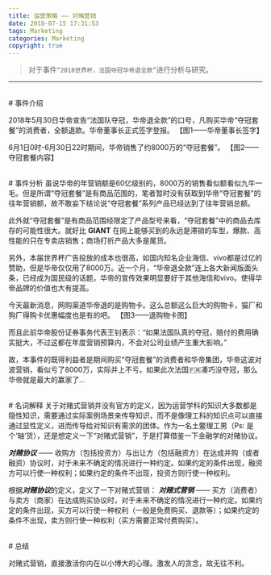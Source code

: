```yaml
---
title: 运营策略 —— 对赌营销
date: 2018-07-15 17:31:53
tags: Marketing
categories: Marketing
copyright: true
---
```


> 对于事件`“2018世界杯，法国夺冠华帝退全款”`进行分析与研究。

<!--more-->

---

<br/>
# 事件介绍

2018年5月30日华帝宣告“法国队夺冠，华帝退全款”的口号，凡购买华帝“夺冠套餐”的消费者，全额退款。华帝董事长正式签字登报。
【图1——华帝董事长签字】

6月1日0时-6月30日22时期间，华帝销售了约8000万的“夺冠套餐”。
【图2——夺冠套餐内容】



<br/>
# 事件分析
虽说华帝的年营销额是60亿级别的，8000万的销售看似额看似九牛一毛。但是所谓“夺冠套餐”是有商品范围的，笔者暂时没有获取到华帝“夺冠套餐”的往年营销额，故不敢妄下结论说“夺冠套餐”系列产品已经达到了往年营销总额。

此外就“夺冠套餐”是有商品范围经限定了产品型号来看，“夺冠套餐”中的商品去库存的可能性很大。就好比 **GIANT** 在网上能够买到的永远是滞销的车型，爆款、高性能的只在专卖店销售；商场打折产品大多是尾货。

另外，本届世界杯广告投放的成本也很高，如国内知名企业海信、vivo都是过亿的赞助，但是华帝仅仅用了8000万。近一个月，“华帝退全款”连上各大新闻版面头条，已经成为国民级的话题，华帝的宣传效果明显要好于其他海信和vivo。使得华帝品牌的价值也大有提高。

今天最新消息，网购渠道华帝退的是购物卡。这么总额这么巨大的购物卡，猫厂和狗厂得购卡优惠幅度也是有的吧。
【图3——退购物卡图】

而且此前华帝股份证券事务代表王钊表示：“如果法国队真的夺冠，赔付的费用确实挺大，不过这都在年度营销预算内，不会对公司业绩产生重大影响。”

故，本事件的既得利益者是期间购买“夺冠套餐”的消费者和华帝集团，华帝这波对波营销，看似亏了8000万，实际并上不亏。如果此次法国🇫🇷凑巧没夺冠，那么华帝就是最大的赢家了...
 


<br/>
# 名词解释
关于对赌式营销并没有官方的定义，因为运营学科的知识大多数都是隐性知识，需要通过实际案例场景来传导知识，而不是像理工科的知识点可以直接通过显性定义，进而传导给对知识有需求的团体。作为一名土鳖理工男（Ps: 是个‘轴’货），还是想定义一下“对赌式营销”，于是打算借鉴一下金融学的对赌协议。

***对赌协议*** —— 收购方（包括投资方）与出让方（包括融资方）在达成并购（或者融资）协议时，对于未来不确定的情况进行一种约定。如果约定的条件出现，融资方可以行使一种权利；如果约定的条件不出现，投资方则行使一种权利。

根据***对赌协议***的定义，定义了一下对赌式营销：
***对赌式营销*** —— 买方（消费者）与卖方（商家）在达成购买协议时，对于未来不确定的情况进行一种约定。如果约定的条件出现，买方可以行使一种权利（一般是免费购买、退款等）；如果约定的条件不出现，卖方则行使一种权利（买方需要正常付费购买）。




<!-- <br/>
# 类比拼多多营销方案
0.1元拼单购iPhone X， -->

<br/>
# 总结

对赌式营销，直接激活你内在以小博大的心理。激发人的贪念，故无往不利。


